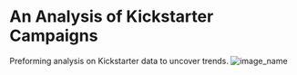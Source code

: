 # An Analysis of Kickstarter Campaigns
Preforming analysis on Kickstarter data to uncover trends.
![image_name](path/to/image_name.png)
